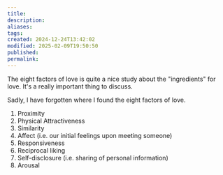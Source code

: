 ```yaml
---
title: 
description: 
aliases: 
tags: 
created: 2024-12-24T13:42:02
modified: 2025-02-09T19:50:50
published: 
permalink: 
---
```



The eight factors of love is quite a nice study about the "ingredients" for love.
It's a really important thing to discuss.

Sadly, I have forgotten where I found the eight factors of love.

1. Proximity
2. Physical Attractiveness
3. Similarity
4. Affect (i.e. our initial feelings upon meeting someone)
5. Responsiveness
6. Reciprocal liking
7. Self-disclosure (i.e. sharing of personal information)
8. Arousal
